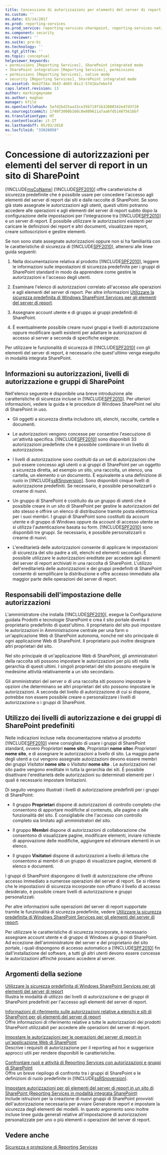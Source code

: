 ```yaml
---
title: Concessione di autorizzazioni per elementi del server di report in un sito di SharePoint | Microsoft Docs
ms.custom: ''
ms.date: 03/14/2017
ms.prod: reporting-services
ms.prod_service: reporting-services-sharepoint, reporting-services-native
ms.component: security
ms.reviewer: ''
ms.suite: pro-bi
ms.technology: ''
ms.tgt_pltfrm: ''
ms.topic: conceptual
helpviewer_keywords:
- permissions [Reporting Services], SharePoint integrated mode
- SharePoint integration [Reporting Services], permissions
- permissions [Reporting Services], native mode
- security [Reporting Services], SharePoint integrated mode
ms.assetid: 0eb2f34a-3643-4b03-81c2-5741ba7ebefd
caps.latest.revision: 13
author: markingmyname
ms.author: maghan
manager: kfile
ms.openlocfilehash: 5afd2bd25aa33ce35b719f1b32000342e47d3f20
ms.sourcegitcommit: 1740f3090b168c0e809611a7aa6fd514075616bf
ms.translationtype: HT
ms.contentlocale: it-IT
ms.lasthandoff: 05/03/2018
ms.locfileid: "33028058"
---
```

# <a name="granting-permissions-on-report-server-items-on-a-sharepoint-site"></a>Concessione di autorizzazioni per elementi del server di report in un sito di SharePoint
  [!INCLUDE[msCoName](../../includes/msconame-md.md)] [!INCLUDE[SPF2010](../../includes/spf2010-md.md)] offre caratteristiche di sicurezza predefinite che è possibile usare per concedere l'accesso agli elementi del server di report dai siti e dalle raccolte di SharePoint. Se sono già state assegnate le autorizzazioni agli utenti, questi ultimi potranno accedere alle operazioni e agli elementi del server di report subito dopo la configurazione delle impostazioni per l'integrazione tra [!INCLUDE[SPF2010](../../includes/spf2010-md.md)] e un server di report. È possibile utilizzare le autorizzazioni esistenti per caricare le definizioni dei report e altri documenti, visualizzare report, creare sottoscrizioni e gestire elementi.  
  
 Se non sono state assegnate autorizzazioni oppure non si ha familiarità con le caratteristiche di sicurezza di [!INCLUDE[SPF2010](../../includes/spf2010-md.md)], attenersi alle linee guida seguenti:  
  
1.  Nella documentazione relativa al prodotto [!INCLUDE[SPF2010](../../includes/spf2010-md.md)], leggere le informazioni sulle impostazioni di sicurezza predefinite per i gruppi di SharePoint standard in modo da apprendere come gestire le autorizzazioni e l'accesso degli utenti.  
  
2.  Esaminare l'elenco di autorizzazioni correlato all'accesso alle operazioni e agli elementi del server di report. Per altre informazioni [Utilizzare la sicurezza predefinita di Windows SharePoint Services per gli elementi del server di report](../../reporting-services/security/use-built-in-security-in-windows-sharepoint-services-for-report-server-items.md).  
  
3.  Assegnare account utente e di gruppo ai gruppi predefiniti di SharePoint.  
  
4.  È eventualmente possibile creare nuovi gruppi e livelli di autorizzazione oppure modificare quelli esistenti per adattare le autorizzazioni di accesso al server a seconda di specifiche esigenze.  
  
 Per utilizzare le funzionalità di sicurezza di [!INCLUDE[SPF2010](../../includes/spf2010-md.md)] con gli elementi del server di report, è necessario che quest'ultimo venga eseguito in modalità integrata SharePoint.  
  
## <a name="about-permissions-permission-levels-and-sharepoint-groups"></a>Informazioni su autorizzazioni, livelli di autorizzazione e gruppi di SharePoint  
 Nell'elenco seguente è disponibile una breve introduzione alle caratteristiche di sicurezza incluse in [!INCLUDE[SPF2010](../../includes/spf2010-md.md)]. Per ulteriori informazioni, vedere la guida e le procedure di Windows SharePoint nel sito di SharePoint in uso.  
  
-   Gli oggetti a sicurezza diretta includono siti, elenchi, raccolte, cartelle e documenti.  
  
-   Le autorizzazioni vengono concesse per consentire l'esecuzione di un'attività specifica. [!INCLUDE[SPF2010](../../includes/spf2010-md.md)] sono disponibili 33 autorizzazioni predefinite che è possibile combinare in un livello di autorizzazione.  
  
-   I livelli di autorizzazione sono costituiti da un set di autorizzazioni che può essere concesso agli utenti o ai gruppi di SharePoint per un oggetto a sicurezza diretta, ad esempio un sito, una raccolta, un elenco, una cartella, un elemento o un documento. È equivalente a una definizione di ruolo in [!INCLUDE[ssRSnoversion](../../includes/ssrsnoversion-md.md)]. Sono disponibili cinque livelli di autorizzazione predefiniti. Se necessario, è possibile personalizzarli o crearne di nuovi.  
  
-   Un gruppo di SharePoint è costituito da un gruppo di utenti che è possibile creare in un sito di SharePoint per gestire le autorizzazioni del sito stesso e offrire un elenco di distribuzione tramite posta elettronica per i suoi membri. I gruppi di SharePoint sono costituiti da account utente e di gruppo di Windows oppure da account di accesso utente se si utilizza l'autenticazione basata su form. [!INCLUDE[SPF2010](../../includes/spf2010-md.md)] sono disponibili tre gruppi. Se necessario, è possibile personalizzarli o crearne di nuovi.  
  
-   L'ereditarietà delle autorizzazioni consente di applicare le impostazioni di sicurezza del sito padre a siti, elenchi ed elementi secondari. È possibile utilizzare le autorizzazioni ereditate per accedere agli elementi del server di report archiviati in una raccolta di SharePoint. L'utilizzo dell'ereditarietà delle autorizzazioni e dei gruppi predefiniti di SharePoint consente di semplificare la distribuzione e offre accesso immediato alla maggior parte delle operazioni del server di report.  
  
## <a name="who-sets-permissions"></a>Responsabili dell'impostazione delle autorizzazioni  
 L'amministratore che installa [!INCLUDE[SPF2010](../../includes/spf2010-md.md)], esegue la Configurazione guidata Prodotti e tecnologie SharePoint e crea il sito portale diventa il proprietario predefinito di quest'ultimo. Il proprietario del sito può impostare le autorizzazioni in Amministrazione centrale per una farm o un'applicazione Web di SharePoint autonoma, nonché nel sito principale di ogni applicazione Web di SharePoint. Il proprietario può inoltre designare altri proprietari del sito.  
  
 Nel sito principale di un'applicazione Web di SharePoint, gli amministratori della raccolta siti possono impostare le autorizzazioni per più siti nella gerarchia di questi ultimi. I singoli proprietari del sito possono eseguire le medesime attività relativamente a un sito secondario.  
  
 Gli amministratori del server o di una raccolta siti possono impostare le opzioni che determinano se altri proprietari del sito possono impostare le autorizzazioni. A seconda del livello di autorizzazione di cui si dispone, potrebbe non essere possibile creare o personalizzare i livelli di autorizzazione o i gruppi di SharePoint.  
  
## <a name="using-predefined-sharepoint-groups-and-permission-levels"></a>Utilizzo dei livelli di autorizzazione e dei gruppi di SharePoint predefiniti  
 Nelle indicazioni incluse nella documentazione relativa al prodotto [!INCLUDE[SPF2010](../../includes/spf2010-md.md)] viene consigliato di usare i gruppi di SharePoint standard, ovvero *Proprietari* **nome sito**, *Proprietari* **nome sito**e *Proprietari* **nome sito**, e di assegnare le autorizzazioni a livello di sito. La maggio parte degli utenti a cui vengono assegnate autoizzazioni devono essere membri dei gruppi *Visitatoi* **nome sito** o *Visitatoi* **nome sito** . Le autorizzazioni nel sito padre vengono ereditate in tutta la gerarchia dei siti. È possibile disattivare l'ereditarietà delle autorizzazioni su determinati elementi per i quali è necessario impostare limitazioni.  
  
 Di seguito vengono illustrati i livelli di autorizzazione predefiniti per i gruppi di SharePoint:  
  
-   Il gruppo **Proprietari** dispone di autorizzazioni di controllo completo che consentono di apportare modifiche al contenuto, alle pagine o alle funzionalità del sito. È consigliabile che l'accesso con controllo completo sia limitato agli amministratori del sito.  
  
-   Il gruppo **Membri** dispone di autorizzazioni di collaborazione che consentono di visualizzare pagine, modificare elementi, inviare richieste di approvazione delle modifiche, aggiungere ed eliminare elementi in un elenco.  
  
-   Il gruppo **Visitatori** dispone di autorizzazioni a livello di lettura che consentono ai membri di un gruppo di visualizzare pagine, elementi di elenco e documenti.  
  
 I gruppi di SharePoint dispongono di livelli di autorizzazione che offrono accesso immediato a numerose operazioni del server di report. Se si ritiene che le impostazioni di sicurezza incorporate non offrano il livello di accesso desiderato, è possibile creare livelli di autorizzazione e gruppi personalizzati.  
  
 Per altre informazioni sulle operazioni del server di report supportate tramite le funzionalità di sicurezza predefinite, vedere [Utilizzare la sicurezza predefinita di Windows SharePoint Services per gli elementi del server di report](../../reporting-services/security/use-built-in-security-in-windows-sharepoint-services-for-report-server-items.md).  
  
 Per utilizzare le caratteristiche di sicurezza incorporate, è necessario assegnare account utente e di gruppo di Windows ai gruppi di SharePoint. Ad eccezione dell'amministratore del server e del proprietario del sito portale, i quali dispongono di accesso automatico a [!INCLUDE[SPF2010](../../includes/spf2010-md.md)] fin dall'installazione del software, a tutti gli altri utenti devono essere concesse le autorizzazioni affinché possano accedere al server.  
  
## <a name="in-this-section"></a>Argomenti della sezione  
 [Utilizzare la sicurezza predefinita di Windows SharePoint Services per gli elementi del server di report](../../reporting-services/security/use-built-in-security-in-windows-sharepoint-services-for-report-server-items.md)  
 Illustra le modalità di utilizzo dei livelli di autorizzazione e dei gruppi di SharePoint predefiniti per l'accesso agli elementi del server di report.  
  
 [Informazioni di riferimento sulle autorizzazioni relative a elenchi e siti di SharePoint per gli elementi del server di report](../../reporting-services/security/sharepoint-site-and-list-permission-reference-for-report-server-items.md)  
 Offre informazioni di riferimento relative a tutte le autorizzazioni dei prodotti SharePoint utilizzabili per accedere alle operazioni del server di report.  
  
 [Impostare le autorizzazioni per le operazioni del server di report in un'applicazione Web di SharePoint](../../reporting-services/security/set-permissions-for-report-server-operations-in-a-sharepoint-web-application.md)  
 Descrive i requisiti di autorizzazione per il reporting ad hoc e suggerisce approcci utili per rendere disponibili le caratteristiche.  
  
 [Confrontare ruoli e attività di Reporting Services con autorizzazioni e gruppi di SharePoint](../../reporting-services/security/reporting-services-roles-tasks-vs-sharepoint-groups-permissions.md)  
 Offre un breve riepilogo di confronto tra i gruppi di SharePoint e le definizioni di ruolo predefinite in [!INCLUDE[ssRSnoversion](../../includes/ssrsnoversion-md.md)].  
  
 [Impostare autorizzazioni per gli elementi del server di report in un sito di SharePoint &#40;Reporting Services in modalità integrata SharePoint&#41;](../../reporting-services/security/set-permissions-for-report-server-items-on-a-sharepoint-site.md)  
 Include istruzioni per la creazione di nuovi gruppi di SharePoint provvisti dell'autorizzazione necessaria per avviare Generatore report e impostare la sicurezza degli elementi dei modelli. In questo argomento sono inoltre incluse linee guida generali relative all'impostazione di autorizzazioni personalizzate per uno o più elementi o operazioni del server di report.  
  
## <a name="see-also"></a>Vedere anche  
 [Sicurezza e protezione di Reporting Services](../../reporting-services/security/reporting-services-security-and-protection.md)  
  
  
